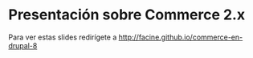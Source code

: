 # Presentación sobre Commerce 2.x

Para ver estas slides redirígete a http://facine.github.io/commerce-en-drupal-8
